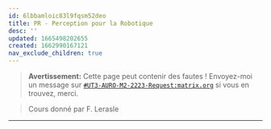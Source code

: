 ```yaml
---
id: 6lbbamloic83l9fqsm52deo
title: PR - Perception pour la Robotique
desc: ''
updated: 1665498202655
created: 1662990167121
nav_exclude_children: true
---
```



> **Avertissement:**
Cette page peut contenir des fautes ! Envoyez-moi un message sur [`#UT3-AURO-M2-2223-Request:matrix.org`](https://matrix.to/#/#UT3-AURO-M2-2223-Request:matrix.org) si vous en trouvez, merci.

> Cours donné par F. Lerasle

---

